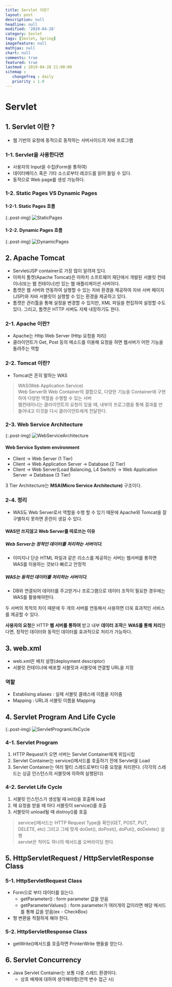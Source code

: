 ```yaml
---
title: Servlet 이란?
layout: post
description: null
headline: null
modified: '2019-04-28'
category: Sevlet
tags: [Sevlet, Spring]
imagefeature: null
mathjax: null
chart: null
comments: true
featured: true
lastmod : 2019-04-28 21:00:00
sitemap :  
   changefreq : daily
   priority : 1.0
---
```


# Servlet  
  
## 1. Servlet 이란 ?  
  
- 웹 기반의 요청에 동적으로 동작하는 서버사이드의 자바 프로그램

### 1-1. Servlet을 사용한다면
- 사용자의 Input을 수집(Form을 통하여)
- 데이터베이스 혹은 기타 소스로부터 레코드를 읽어 들일 수 있다.
- 동적으로 Web page를 생성 가능하다.  
  

### 1-2. Static Pages VS Dynamic Pages
  
#### 1-2-1. Static Pages 흐름  

{:.post-img}
![StaticPages](/images/post/static_pages.png)  
  
#### 1-2-2. Dynamic Pages 흐름  

{:.post-img}
![DynamicPages](/images/post/dynamic_pages.png)  
  
  
## 2. Apache Tomcat
- Servlet/JSP container로 가장 많이 알려져 있다.  
- 아파치 톰캣(Apache Tomcat)은 아파치 소프트웨어 재단에서 개발된 서블릿 컨테이너(또는 웹 컨테이너)만 있는 웹 애플리케이션 서버이다.  
- 톰캣은 웹 서버와 연동하여 실행할 수 있는 자바 환경을 제공하여 자바 서버 페이지(JSP)와 자바 서블릿이 실행할 수 있는 환경을 제공하고 있다.  
- 톰캣은 관리툴을 통해 설정을 변경할 수 있지만, XML 파일을 편집하여 설정할 수도 있다. 그리고, 톰캣은 HTTP 서버도 자체 내장하기도 한다.  
  
### 2-1. Apache 이란?
- Apache는 Http Web Server (Http 요청을 처리)  
- 클라이언트가 Get, Post 등의 메소드를 이용해 요청을 하면 웹서버가 어떤 기능을 돌려주는 역할  

### 2-2. Tomcat 이란? 
- Tomcat은 흔히 말하는 WAS  
> WAS(Web Application Service)  
> Web Server와 Web Container의 결합으로, 다양한 기능을 Container에 구현하여 다양한 역할을 수행할 수 있는 서버  
> 웹컨테이너는 클라이언트의 요청이 있을 때, 내부의 프로그램을 통해 결과를 만들어내고 이것을 다시 클라이언트에게 전달한다.  

### 2-3. Web Service Architecture  
  
{:.post-img}
![WebServiceArchitecture](/images/post/web_service_architecture.png)  
  
#### Web Service System environment
- Client -> Web Server (1 Tier)  
- Client -> Web Application Server -> Database (2 Tier)  
- Client -> Web Server(Load Balancing, L4 Switch) -> Web Application Server -> Database (3 Tier)  

3 Tier Architecture는 **MSA(Micro Service Architecture)** 구조이다.  

### 2-4. 정리  
  
- WAS도 Web Server로서 역할을 수행 할 수 있기 때문에 Apache와 Tomcat을 잘 구별하지 못하면 혼란이 생길 수 있다.  
  
#### WAS만 쓰지않고 Web Server를 따로쓰는 이유  
  

##### **Web Server**는 **정적인 데이터**를 처리하는 서버이다.  
  
- 이미지나 단순 HTML 파일과 같은 리소스를 제공하는 서버는 웹서버를 통하면 WAS를 이용하는 것보다 빠르고 안정적  
  

##### **WAS**는 **동적인 데이터**를 처리하는 서버이다.  
  
- DB와 연결되어 데이터를 주고받거나 프로그램으로 데이터 조작이 필요한 경우에는 WAS를 활용해야한다.  
  
  
두 서버의 목적의 차이 때문에 두 개의 서버를 연동해서 사용하면 더욱 효과적인 서비스를 제공할 수 있다.  
  
**사용자의 요청**은 HTTP **웹 서버를 통하여** 받고 내부 **데이터 조작**은 **WAS를 통해 처리**한다면, 정적인 데이터와 동적인 데이터를 효과적으로 처리가 가능하다.  
  

## 3. web.xml  
- web.xml은 배치 설명(deployment descriptor)  
- 서블릿 컨테이너에 배포할 서블릿과 서블릿에 연결할 URL을 지정  

### 역할  
- Establising aliases : 실제 서블릿 클래스에 이름을 지어줌  
- Mapping : URL과 서블릿 이름을 Mapping  
  

## 4. Servlet Program And Life Cycle  
  
{:.post-img}
![ServletProgramLifeCycle](/images/post/servlet_program_life_cycle.png)  
  
### 4-1. Servlet Program  
 1. HTTP Request가 오면 서버는 Servlet Container에게 위임시킴  
 2. Servlet Container는 service()메서드를 호출하기 전에 Servlet을 Load  
 3. Servlet Container는 여러 멀티 스레드로부터 다중 요청을 처리한다. (각각의 스레드는 싱글 인스턴스의 서블릿에 의하여 실행된다)  
  
### 4-2. Servlet Life Cycle  
 1. 서블릿 인스턴스가 생성될 때 init()을 호출해 load
 2. 매 요청을 받을 때 마다 서블릿이 service()를 호출  
 3. 서블릿이 unload될 때 distroy()를 호출  
  
> service()메서드는 HTTP Request Type을 확인(GET, POST, PUT, DELETE, etc) 그리고 그에 맞게 doGet(), doPost(), doPut(), doDelete() 실행  
> servlet은 적어도 하나의 메서드를 오버라이딩 한다.


## 5. HttpServletRequest / HttpServletResponse Class
  
### 5-1. HttpServletRequest Class  
- Form으로 부터 데이터를 읽는다.  
  - getParameter() : form parameter 값을 얻음  
  - getParameterValues() : form parameter가 여러개의 값이라면 해당 메서드를 통해 값을 얻음(ex - CheckBox)  
- 형 변환을 적절하게 해야 한다.  
  
### 5-2. HttpServletResponse Class  
- getWrite()메서드를 호출하면 PrinterWrite 핸들을 얻는다.  
  
  
## 6. Servlet Concurrency
- Java Servlet Container는 보통 다중 스레드 환경이다.
  - 상호 배제에 대하여 생각해야함(전역 변수 접근 시)
 